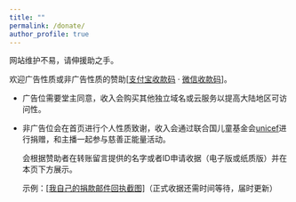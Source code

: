 ```yaml
---
title: ""
permalink: /donate/
author_profile: true
---
```


网站维护不易，请伸援助之手。

欢迎广告性质或非广告性质的赞助[[支付宝收款码](/images/donate/zfb.jpg) · [微信收款码](/images/donate/wechatpay.png)]。

- 广告位需要堂主同意，收入会购买其他独立域名或云服务以提高大陆地区可访问性。
- 非广告位会在首页进行个人性质致谢，收入会通过联合国儿童基金会[unicef](https://www.unicef.org/)进行捐赠，和主播一起参与慈善正能量活动。

  会根据赞助者在转账留言提供的名字或者ID申请收据（电子版或纸质版）并在本页下方展示。
  
  示例：[[我自己的捐款邮件回执截图]](/images/donate/my_donate.png)（正式收据还需时间等待，届时更新）
